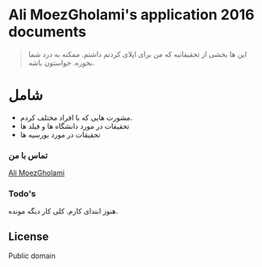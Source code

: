 Ali MoezGholami's application 2016 documents
==============

> این ها بخشی از تحقیقاتیه که من برای اپلای کردنم داشتم.
> ممکنه به درد شما نخوره. حواستون باشه.

# شامل

  - مشورت هایی که با افراد مختلف کردم.
  - تحقیقات در مورد دانشگاه ها و فیلد ها
  - تحقیقات در مورد بورسیه ها

### تماس با من

[Ali MoezGholami]

### Todo's

هنوز ابتدای کارم. کلی کار دیگه مونده.

License
----

Public domain

[Ali MoezGholami]:mailto:Ali.Moez.GHolami@GMail.COM
